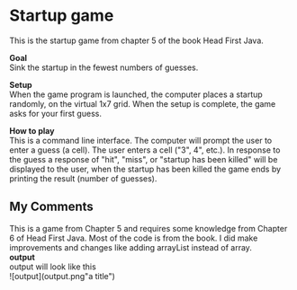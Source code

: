 # Startup game 
This is the startup game from chapter 5 of the book Head First Java.


**Goal**  
Sink the startup in the fewest numbers of guesses.

**Setup**  
When the game program is launched, the computer places a startup randomly, on the virtual 1x7 grid. When the setup is complete, the game asks for your first guess. 

**How to play**  
This is a command line interface. The computer will prompt the user to enter a guess (a cell). The user enters a cell ("3", 4", etc.). In response to the guess a response of "hit", "miss", or "startup has been killed" will be displayed to the user, when the startup has been killed the game ends by printing the result (number of guesses).

My Comments
---
This is a game from Chapter 5 and requires some knowledge from Chapter 6 of Head First Java.  Most of the code is from the book.  I did make improvements and changes like adding arrayList instead of array.  
**output**  
output will look like this  
![output](output.png"a title")
